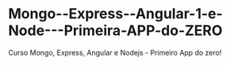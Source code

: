 # Mongo--Express--Angular-1-e-Node---Primeira-APP-do-ZERO

Curso Mongo, Express, Angular e Nodejs - Primeiro App do zero!
